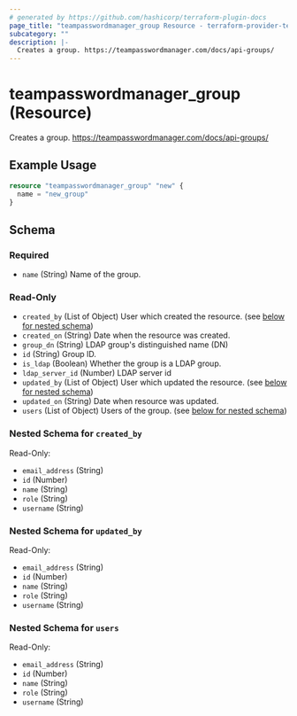 ```yaml
---
# generated by https://github.com/hashicorp/terraform-plugin-docs
page_title: "teampasswordmanager_group Resource - terraform-provider-teampasswordmanager"
subcategory: ""
description: |-
  Creates a group. https://teampasswordmanager.com/docs/api-groups/
---
```


# teampasswordmanager_group (Resource)

Creates a group. https://teampasswordmanager.com/docs/api-groups/

## Example Usage

```terraform
resource "teampasswordmanager_group" "new" {
  name = "new_group"
}
```

<!-- schema generated by tfplugindocs -->
## Schema

### Required

- `name` (String) Name of the group.

### Read-Only

- `created_by` (List of Object) User which created the resource. (see [below for nested schema](#nestedatt--created_by))
- `created_on` (String) Date when the resource was created.
- `group_dn` (String) LDAP group's distinguished name (DN)
- `id` (String) Group ID.
- `is_ldap` (Boolean) Whether the group is a LDAP group.
- `ldap_server_id` (Number) LDAP server id
- `updated_by` (List of Object) User which updated the resource. (see [below for nested schema](#nestedatt--updated_by))
- `updated_on` (String) Date when resource was updated.
- `users` (List of Object) Users of the group. (see [below for nested schema](#nestedatt--users))

<a id="nestedatt--created_by"></a>
### Nested Schema for `created_by`

Read-Only:

- `email_address` (String)
- `id` (Number)
- `name` (String)
- `role` (String)
- `username` (String)


<a id="nestedatt--updated_by"></a>
### Nested Schema for `updated_by`

Read-Only:

- `email_address` (String)
- `id` (Number)
- `name` (String)
- `role` (String)
- `username` (String)


<a id="nestedatt--users"></a>
### Nested Schema for `users`

Read-Only:

- `email_address` (String)
- `id` (Number)
- `name` (String)
- `role` (String)
- `username` (String)
